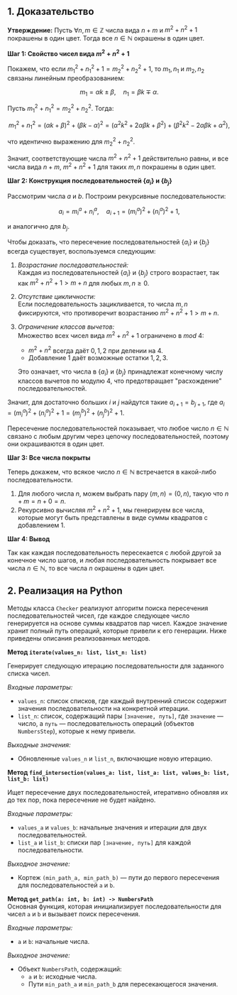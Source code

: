 ## 1. Доказательство

**Утверждение:** Пусть $\forall n, m \in \mathbb{Z}$ числа вида $n + m$ и $m^2 + n^2 + 1$ покрашены в один цвет. Тогда все $n \in \mathbb{N}$ окрашены в один цвет.



**Шаг 1: Свойство чисел вида $m^2 + n^2 + 1$**

Покажем, что если $m_1^2 + n_1^2 + 1 = m_2^2 + n_2^2 + 1$, то $m_1, n_1$ и $m_2, n_2$ связаны линейным преобразованием:

$$m_1 = \alpha k \pm \beta, \quad n_1 = \beta k \mp \alpha.$$

 
Пусть $m_1^2 + n_1^2 = m_2^2 + n_2^2$. Тогда:

$$m_1^2 + n_1^2 = (\alpha k + \beta)^2 + (\beta k - \alpha)^2 = (\alpha^2 k^2 + 2\alpha\beta k + \beta^2) + (\beta^2 k^2 - 2\alpha\beta k + \alpha^2),$$

что идентично выражению для $m_2^2 + n_2^2$. 

Значит, соответствующие числа $m^2 + n^2 + 1$ действительно равны, и все числа вида $n + m$, $m^2 + n^2 + 1$ для таких $m, n$ покрашены в один цвет.


**Шаг 2: Конструкция последовательностей $\{a_i\}$ и $\{b_j\}$**

Рассмотрим числа $a$ и $b$. Построим рекурсивные последовательности:

$$a_i = m_i^a + n_i^a, \quad a_{i+1} = (m_i^a)^2 + (n_i^a)^2 + 1,$$

и аналогично для $b_j$.

Чтобы доказать, что пересечение последовательностей $\{a_i\}$ и $\{b_j\}$ всегда существует, воспользуемся следующим:

1. *Возрастание последовательностей:*  
   Каждая из последовательностей $\{a_i\}$ и $\{b_j\}$ строго возрастает, так как $m^2 + n^2 + 1 > m + n$ для любых $m, n \geq 0$.
   
2. *Отсутствие цикличности:*  
   Если последовательность зацикливается, то числа $m, n$ фиксируются, что противоречит возрастанию $m^2 + n^2 + 1 > m + n$.

3. *Ограничение классов вычетов:*  
   Множество всех чисел вида $m^2 + n^2 + 1$ ограничено в $mod \ 4$:  
   - $m^2 + n^2$ всегда даёт $0, 1, 2$ при делении на 4.  
   - Добавление 1 даёт возможные остатки $1, 2, 3$.  
   
   Это означает, что числа в $\{a_i\}$ и $\{b_j\}$ принадлежат конечному числу классов вычетов по модулю 4, что предотвращает "расхождение" последовательностей.
   
Значит, для достаточно больших $i$ и $j$ найдутся такие $a_{i+1}= b_{j+1}$, где $a_i = (m_i^a)^2 + (n_i^a)^2 + 1 = (m_j^b)^2 + (n_j^b)^2 + 1$.

Пересечение последовательностей показывает, что любое число $n \in \mathbb{N}$ связано с любым другим через цепочку последовательностей, поэтому они окрашиваются в один цвет.

**Шаг 3: Все числа покрыты**

Теперь докажем, что всякое число $n \in \mathbb{N}$ встречается в какой-либо последовательности.  
1. Для любого числа $n$, можем выбрать пару $(m, n)=(0, n)$, такую что $n + m = n + 0 = n$.  
2. Рекурсивно вычисляя $m^2 + n^2 + 1$, мы генерируем все числа, которые могут быть представлены в виде суммы квадратов с добавлением 1.  

**Шаг 4: Вывод**

Так как каждая последовательность пересекается с любой другой за конечное число шагов, и любая последовательность покрывает все числа $n \in \mathbb{N}$, то все числа $n$ окрашены в один цвет.


## 2. Реализация на Python

Методы класса `Checker` реализуют алгоритм поиска пересечения последовательностей чисел, где каждое следующее число генерируется на основе суммы квадратов пар чисел. Каждое значение хранит полный путь операций, которые привели к его генерации. Ниже приведены описания реализованных методов.

**Метод `iterate(values_n: list, list_n: list)`**

  Генерирует следующую итерацию последовательности для заданного списка чисел.  

  *Входные параметры:*  
  - `values_n`: список списков, где каждый внутренний список содержит значения последовательности на конкретной итерации.  
  - `list_n`: список, содержащий пары `[значение, путь]`, где `значение` — число, а `путь` — последовательность операций (объектов `NumbersStep`), которые к нему привели. 
   
  *Выходные значения:*  
  - Обновленные `values_n` и `list_n`, включающие новую итерацию.  

**Метод `find_intersection(values_a: list, list_a: list, values_b: list, list_b: list)`**

  Ищет пересечение двух последовательностей, итеративно обновляя их до тех пор, пока пересечение не будет найдено.  

  *Входные параметры:* 
  - `values_a` и `values_b`: начальные значения и итерации для двух последовательностей.  
  - `list_a` и `list_b`: списки пар `[значение, путь]` для каждой последовательности.  

  *Выходное значение:*  
  - Кортеж `(min_path_a, min_path_b)` — пути до первого пересечения для последовательностей `a` и `b`.  

**Метод `get_path(a: int, b: int) -> NumbersPath`**  
  Основная функция, которая инициализирует последовательности для чисел `a` и `b` и вызывает поиск пересечения.  

  *Входные параметры:*  
  - `a` и `b`: начальные числа. 

  *Выходное значение:*
  - Объект `NumbersPath`, содержащий:
    - `a` и `b`: исходные числа.  
    - Пути `min_path_a` и `min_path_b` для пересекающегося значения.  
